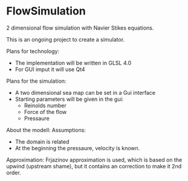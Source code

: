 # FlowSimulation
2 dimensional flow simulation with Navier Stikes equations.

This is an ongoing project to create a simulator.

Plans for technology:
  * The implementation will be written in GLSL 4.0
  * For GUI imput it will use Qt4

Plans for the simulation:
  * A two dimensional sea map can be set in a Gui interface
  * Starting parameters will be given in the gui:
     * Reinolds number
     * Force of the flow
     * Pressaure

About the modell:
Assumptions:
 * The domain is related
 * At the beginning the pressaure, velocity is known.

Approximation:
Frjazinov approximation is used, which is based on the upwind (upstream shame), but it contains an correction to make it 2nd order.
